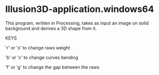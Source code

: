 Illusion3D-application.windows64
================================

This program, written in Processing, takes as input an image on solid background and derives a 3D shape from it.

KEYS

'r' or 's' to change raws weight

'b' or 'c' to change curves bending

'f' or 'g' to change the gap between the raws
